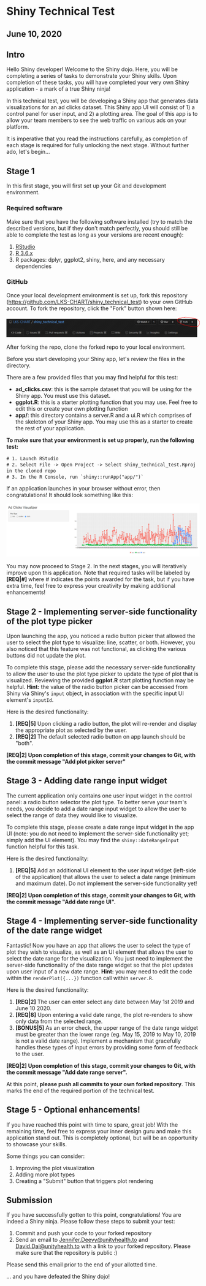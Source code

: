 # Shiny Technical Test
## June 10, 2020

## Intro

Hello Shiny developer! Welcome to the Shiny dojo. Here, you will be completing a series of tasks to demonstrate your Shiny skills. Upon completion of these tasks, you will have completed your very own Shiny application - a mark of a true Shiny ninja!

In this technical test, you will be developing a Shiny app that generates data visualizations for an ad clicks dataset. This Shiny app UI will consist of 1) a control panel for user input, and 2) a plotting area. The goal of this app is to allow your team members to see the web traffic on various ads on your platform.

It is imperative that you read the instructions carefully, as completion of each stage is required for fully unlocking the next stage. Without further ado, let's begin...


## Stage 1

In this first stage, you will first set up your Git and development environment. 

### Required software

Make sure that you have the following software installed (try to match the described versions, but if they don't match perfectly, you should still be able to complete the test as long as your versions are recent enough):

1. [RStudio](https://rstudio.com/products/rstudio/download/)
2. [R 3.6.x](https://www.r-project.org/)
3. R packages: dplyr, ggplot2, shiny, here, and any necessary dependencies


### GitHub

Once your local development environment is set up, fork this repository (https://github.com/LKS-CHART/shiny_technical_test) to your own GitHub account. To fork the repository, click the "Fork" button shown here:

![](fork_screenshot.png)

After forking the repo, clone the forked repo to your local environment. 

Before you start developing your Shiny app, let's review the files in the directory.


There are a few provided files that you may find helpful for this test:

- **ad_clicks.csv**: this is the sample dataset that you will be using for the Shiny app. You must use this dataset.
- **ggplot.R**: this is a starter plotting function that you may use. Feel free to edit this or create your own plotting function
- **app/**: this directory contains a server.R and a ui.R which comprises of the skeleton of your Shiny app. You may use this as a starter to create the rest of your application.

**To make sure that your environment is set up properly, run the following test:**


```
# 1. Launch RStudio
# 2. Select File -> Open Project -> Select shiny_technical_test.Rproj in the cloned repo
# 3. In the R Console, run `shiny::runApp("app/")`
```

If an application launches in your browser without error, then congratulations! It should look something like this:

![](screenshot.png)

You may now proceed to Stage 2. In the next stages, you will iteratively improve upon this application. Note that required tasks will be labeled by **[REQ|#]** where # indicates the points awarded for the task, but if you have extra time, feel free to express your creativity by making additional enhancements! 

## Stage 2 - Implementing server-side functionality of the plot type picker

Upon launching the app, you noticed a radio button picker that allowed the user to select the plot type to visualize: line, scatter, or both. However, you also noticed that this feature was not functional, as clicking the various buttons did not update the plot.

To complete this stage, please add the necessary server-side functionality to allow the user to use the plot type picker to update the type of plot that is visualized. Reviewing the provided **ggplot.R** start plotting function may be helpful. **Hint:** the value of the radio button picker can be accessed from Shiny via Shiny's `input` object, in association with the specific input UI element's `inputId`.

Here is the desired functionality:

1. **[REQ|5]** Upon clicking a radio button, the plot will re-render and display the appropriate plot as selected by the user.
2. **[REQ|2]** The default selected radio button on app launch should be "both".

**[REQ|2] Upon completion of this stage, commit your changes to Git, with the commit message "Add plot picker server"**

## Stage 3 - Adding date range input widget

The current application only contains one user input widget in the control panel: a radio button selector the plot type. To better serve your team's needs, you decide to add a date range input widget to allow the user to select the range of data they would like to visualize.  

To complete this stage, please create a date range input widget in the app UI (note: you do not need to implement the server-side functionality yet; simply add the UI element). You may find the `shiny::dateRangeInput` function helpful for this task.

Here is the desired functionality:

1. **[REQ|5]** Add an additional UI element to the user input widget (left-side of the application) that allows the user to select a date range (minimum and maximum date). Do not implement the server-side functionality yet!

**[REQ|2] Upon completion of this stage, commit your changes to Git, with the commit message "Add date range UI".**

## Stage 4 - Implementing server-side functionality of the date range widget

Fantastic! Now you have an app that allows the user to select the type of plot they wish to visualize, as well as an UI element that allows the user to select the date range for the visualization. You just need to implement the server-side functionality of the date range widget so that the plot updates upon user input of a new date range. **Hint:** you may need to edit the code within the `renderPlot({...})` function call within `server.R`.

Here is the desired functionality:

1. **[REQ|2]** The user can enter select any date between May 1st 2019 and June 10 2020.
2. **[REQ|8]** Upon entering a valid date range, the plot re-renders to show only data from the selected range.
3. **[BONUS|5]** As an error check, the upper range of the date range widget must be greater than the lower range (eg. May 15, 2019 to May 10, 2019 is not a valid date range). Implement a mechanism that gracefully handles these types of input errors by providing some form of feedback to the user.

**[REQ|2] Upon completion of this stage, commit your changes to Git, with the commit message "Add date range server".**

At this point, **please push all commits to your own forked repository**. This marks the end of the required portion of the technical test.

## Stage 5 - Optional enhancements!

If you have reached this point with time to spare, great job! With the remaining time, feel free to express your inner design guru and make this application stand out. This is completely optional, but will be an opportunity to showcase your skills.

Some things you can consider:

1. Improving the plot visualization
2. Adding more plot types
3. Creating a "Submit" button that triggers plot rendering

## Submission

If you have successfully gotten to this point, congratulations! You are indeed a Shiny ninja. Please follow these steps to submit your test:

1. Commit and push your code to your forked repository
2. Send an email to Jennifer.Deevy@unityhealth.to and David.Dai@unityhealth.to with a link to your forked repository. Please make sure that the repository is public :)

Please send this email prior to the end of your allotted time.

... and you have defeated the Shiny dojo!